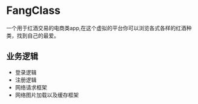 # FangClass
一个用于红酒交易的电商类app,在这个虚拟的平台你可以浏览各式各样的红酒种类，找到自己的最爱。
## 业务逻辑
* 登录逻辑
* 注册逻辑
* 网络请求框架
* 网络图片加载以及缓存框架
